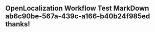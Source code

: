 <properties
ms.topic="hero-topic"
ms.test1="hero-topic"
ms.test2="test"/>

## OpenLocalization Workflow Test MarkDown ab6c90be-567a-439c-a166-b40b24f985ed thanks!
<!--HONumber=Mar16_HO3-->
